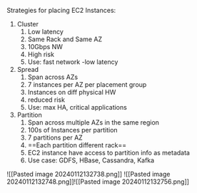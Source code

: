 Strategies for placing EC2 Instances:
1. Cluster
	1. Low latency 
	2. Same Rack and Same AZ
	3. 10Gbps NW
	4. High risk
	5. Use: fast network -low latency 
2. Spread
	1. Span across AZs
	2. 7 instances per AZ per placement group
	3. Instances on diff physical HW
	4. reduced risk
	5. Use: max HA, critical applications
3. Partition
	1. Span across multiple AZs in the same region
	2. 100s of Instances per partition
	3. 7  partitions per AZ
	4. ==Each partition different rack== 
	5. EC2 instance have access to partition info as metadata
	6. Use case: GDFS, HBase, Cassandra, Kafka

![[Pasted image 20240112132738.png]]
![[Pasted image 20240112132748.png]]![[Pasted image 20240112132756.png]]